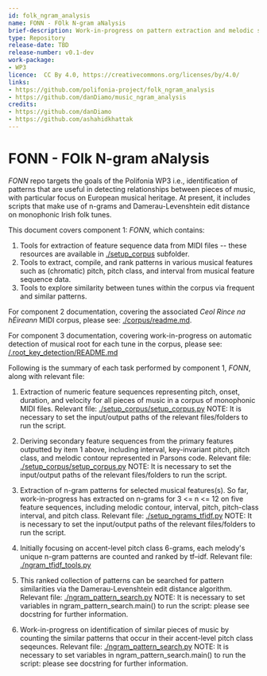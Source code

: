 ```yaml
---
id: folk_ngram_analysis
name: FONN - FOlk N-gram aNalysis
brief-description: Work-in-progress on pattern extraction and melodic similarity on a corpus of monophonic Irish folk tunes.
type: Repository
release-date: TBD
release-number: v0.1-dev
work-package: 
- WP3
licence:  CC By 4.0, https://creativecommons.org/licenses/by/4.0/
links:
- https://github.com/polifonia-project/folk_ngram_analysis
- https://github.com/danDiamo/music_ngram_analysis
credits:
- https://github.com/danDiamo
- https://github.com/ashahidkhattak
---
```


# FONN - FOlk N-gram aNalysis 

*FONN* repo targets the goals of the Polifonia WP3 i.e., identification of patterns that are useful in detecting relationships between pieces of music, with particular focus on European musical heritage. At present, it includes scripts that make use of n-grams and Damerau-Levenshtein edit distance on monophonic Irish folk tunes.

This document covers component 1: *FONN*, which contains:
1. Tools for extraction of feature sequence data from MIDI files -- these resources are available in [./setup_corpus](https://github.com/polifonia-project/folk_ngram_analysis/tree/master/setup_corpus) subfolder. 
2. Tools to extract, compile, and rank patterns in various musical features such as (chromatic) pitch, pitch class, and interval from musical feature sequence data.
3. Tools to explore similarity between tunes within the corpus via frequent and similar patterns.

For component 2 documentation, covering the associated *Ceol Rince na hÉireann* MIDI corpus, please see: [./corpus/readme.md](https://github.com/polifonia-project/folk_ngram_analysis/blob/master/corpus/readme.md).

For component 3 documentation, covering work-in-progress on automatic detection of musical root for each tune in the corpus, please see: [/.root_key_detection/README.md](https://github.com/polifonia-project/folk_ngram_analysis/blob/master/root_key_detection/README.md)

Following is the summary of each task performed by component 1, *FONN*, along with relevant file:

1. Extraction of numeric feature sequences representing pitch, onset, duration, and velocity for all pieces of music in a corpus of monophonic MIDI files.
Relevant file: [./setup_corpus/setup_corpus.py](https://github.com/polifonia-project/folk_ngram_analysis/blob/master/setup_corpus/setup_corpus.py)
NOTE: It is necessary to set the input/output paths of the relevant files/folders to run the script.

2. Deriving secondary feature sequences from the primary features outputted by item 1 above, including interval, key-invariant pitch, pitch class, and melodic contour represented in Parsons code.
Relevant file: [./setup_corpus/setup_corpus.py](https://github.com/polifonia-project/folk_ngram_analysis/blob/master/setup_corpus/setup_corpus.py)
NOTE: It is necessary to set the input/output paths of the relevant files/folders to run the script.

3. Extraction of n-gram patterns for selected musical features(s). So far, work-in-progress has extracted on n-grams for 3 <= n <= 12 on five feature sequences, including melodic contour, interval, pitch, pitch-class interval, and pitch class. 
Relevant file: [./setup_ngrams_tfidf.py](https://github.com/polifonia-project/folk_ngram_analysis/blob/master/setup_ngrams_tfidf.py)
NOTE: It is necessary to set the input/output paths of the relevant files/folders to run the script.

4. Initially focusing on accent-level pitch class 6-grams, each melody's unique n-gram patterns are counted and ranked by tf–idf. 
Relevant file: [./ngram_tfidf_tools.py](https://github.com/polifonia-project/folk_ngram_analysis/blob/master/ngram_tfidf_tools.py)

5. This ranked collection of patterns can be searched for pattern similarities via the Damerau-Levenshtein edit distance algorithm.
Relevant file: [./ngram_pattern_search.py](https://github.com/polifonia-project/folk_ngram_analysis/blob/master/ngram_pattern_search.py)
NOTE: It is necessary to set variables in ngram_pattern_search.main() to run the script: please see docstring for further information.

6. Work-in-progress on identification of similar pieces of music by counting the similar patterns that occur in their accent-level pitch class seqeunces.
Relevant file: [./ngram_pattern_search.py](https://github.com/polifonia-project/folk_ngram_analysis/blob/master/ngram_pattern_search.py) 
NOTE: It is necessary to set variables in ngram_pattern_search.main() to run the script: please see docstring for further information.
